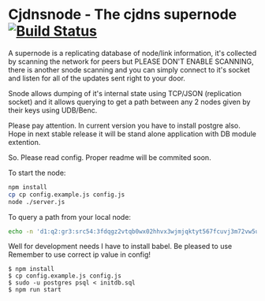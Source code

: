 # Cjdnsnode - The cjdns supernode [![Build Status](https://travis-ci.org/cjdelisle/cjdnsnode.svg?branch=master)](https://travis-ci.org/cjdelisle/cjdnsnode)

A supernode is a replicating database of node/link information, it's collected by scanning the
network for peers but PLEASE DON'T ENABLE SCANNING, there is another snode scanning and you can
simply connect to it's socket and listen for all of the updates sent right to your door.

Snode allows dumping of it's internal state using TCP/JSON (replication socket) and it allows
querying to get a path between any 2 nodes given by their keys using UDB/Benc.

Please pay attention. In current version you have to install postgre also. 
Hope in next stable release it will be stand alone application with DB module extention.

So. Please read config. Proper readme will be commited soon.

To start the node:

```bash
npm install
cp cp config.example.js config.js
node ./server.js
```

To query a path from your local node:

```bash
echo -n 'd1:q2:gr3:src54:3fdqgz2vtqb0wx02hhvx3wjmjqktyt567fcuvj3m72vw5u6ubu70.k3:tar54:1220u65349nljc5fwy1tyvm0j24bwgcj75rx09ukvd94vhg858b0.k4:txid4:abcde' | nc -u ::1 9001
```


Well for development needs I have to install babel. Be pleased to use
Remember to use correct ip value in config!
```
$ npm install
$ cp config.example.js config.js
$ sudo -u postgres psql < initdb.sql
$ npm run start
```
